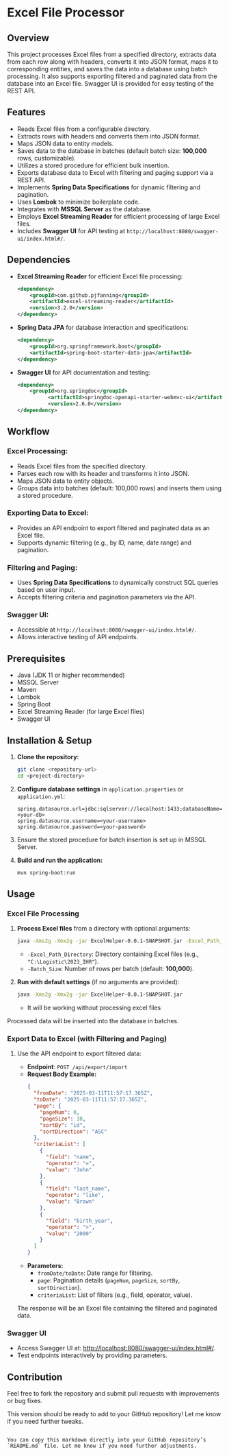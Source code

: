 # Excel File Processor

## Overview
This project processes Excel files from a specified directory, extracts data from each row along with headers, converts it into JSON format, maps it to corresponding entities, and saves the data into a database using batch processing. It also supports exporting filtered and paginated data from the database into an Excel file. Swagger UI is provided for easy testing of the REST API.

## Features
- Reads Excel files from a configurable directory.
- Extracts rows with headers and converts them into JSON format.
- Maps JSON data to entity models.
- Saves data to the database in batches (default batch size: **100,000** rows, customizable).
- Utilizes a stored procedure for efficient bulk insertion.
- Exports database data to Excel with filtering and paging support via a REST API.
- Implements **Spring Data Specifications** for dynamic filtering and pagination.
- Uses **Lombok** to minimize boilerplate code.
- Integrates with **MSSQL Server** as the database.
- Employs **Excel Streaming Reader** for efficient processing of large Excel files.
- Includes **Swagger UI** for API testing at `http://localhost:8080/swagger-ui/index.html#/`.

## Dependencies
- **Excel Streaming Reader** for efficient Excel file processing:
  ```xml
  <dependency>
      <groupId>com.github.pjfanning</groupId>
      <artifactId>excel-streaming-reader</artifactId>
      <version>3.2.0</version>
  </dependency>
  ```
- **Spring Data JPA** for database interaction and specifications:
  ```xml
  <dependency>
      <groupId>org.springframework.boot</groupId>
      <artifactId>spring-boot-starter-data-jpa</artifactId>
  </dependency>
  ```
- **Swagger UI** for API documentation and testing:
  ```xml
  <dependency>
      <groupId>org.springdoc</groupId>
			<artifactId>springdoc-openapi-starter-webmvc-ui</artifactId>
			<version>2.6.0</version>
  </dependency>
  ```

## Workflow

### Excel Processing:
- Reads Excel files from the specified directory.
- Parses each row with its header and transforms it into JSON.
- Maps JSON data to entity objects.
- Groups data into batches (default: 100,000 rows) and inserts them using a stored procedure.

### Exporting Data to Excel:
- Provides an API endpoint to export filtered and paginated data as an Excel file.
- Supports dynamic filtering (e.g., by ID, name, date range) and pagination.

### Filtering and Paging:
- Uses **Spring Data Specifications** to dynamically construct SQL queries based on user input.
- Accepts filtering criteria and pagination parameters via the API.

### Swagger UI:
- Accessible at `http://localhost:8080/swagger-ui/index.html#/`.
- Allows interactive testing of API endpoints.

## Prerequisites
- Java (JDK 11 or higher recommended)
- MSSQL Server
- Maven
- Lombok
- Spring Boot
- Excel Streaming Reader (for large Excel files)
- Swagger UI

## Installation & Setup

1. **Clone the repository:**
   ```sh
   git clone <repository-url>
   cd <project-directory>
   ```

2. **Configure database settings** in `application.properties` or `application.yml`:
   ```properties
   spring.datasource.url=jdbc:sqlserver://localhost:1433;databaseName=<your-db>
   spring.datasource.username=<your-username>
   spring.datasource.password=<your-password>
   ```

3. Ensure the stored procedure for batch insertion is set up in MSSQL Server.

4. **Build and run the application:**
   ```sh
   mvn spring-boot:run
   ```

## Usage

### Excel File Processing

1. **Process Excel files** from a directory with optional arguments:
   ```sh
   java -Xms2g -Xmx2g -jar ExcelHelper-0.0.1-SNAPSHOT.jar -Excel_Path_Directory "C:\Logistic\2023_IHR" -Batch_Size "5000"
   ```
   - `-Excel_Path_Directory`: Directory containing Excel files (e.g., `"C:\Logistic\2023_IHR"`).
   - `-Batch_Size`: Number of rows per batch (default: **100,000**).

2. **Run with default settings** (if no arguments are provided):
   ```sh
   java -Xms2g -Xmx2g -jar ExcelHelper-0.0.1-SNAPSHOT.jar
   ```
   - It will be working without processing excel files

Processed data will be inserted into the database in batches.

### Export Data to Excel (with Filtering and Paging)

1. Use the API endpoint to export filtered data:
   - **Endpoint**: `POST /api/export/import`
   - **Request Body Example:**
     ```json
     {
       "fromDate": "2025-03-11T11:57:17.365Z",
       "toDate": "2025-03-11T11:57:17.365Z",
       "page": {
         "pageNum": 0,
         "pageSize": 10,
         "sortBy": "id",
         "sortDirection": "ASC"
       },
       "criteriaList": [
         {
           "field": "name",
           "operator": "=",
           "value": "John"
         },
         {
           "field": "last_name",
           "operator": "like",
           "value": "Brown"
         },
         {
           "field": "birth_year",
           "operator": ">",
           "value": "2000"
         }
       ]
     }
     ```
   - **Parameters:**
     - `fromDate/toDate`: Date range for filtering.
     - `page`: Pagination details (`pageNum`, `pageSize`, `sortBy`, `sortDirection`).
     - `criteriaList`: List of filters (e.g., field, operator, value).

   The response will be an Excel file containing the filtered and paginated data.

### Swagger UI
- Access Swagger UI at: [http://localhost:8080/swagger-ui/index.html#/](http://localhost:8080/swagger-ui/index.html#/).
- Test endpoints interactively by providing parameters.

## Contribution
Feel free to fork the repository and submit pull requests with improvements or bug fixes.



This version should be ready to add to your GitHub repository! Let me know if you need further tweaks.
```

You can copy this markdown directly into your GitHub repository’s `README.md` file. Let me know if you need further adjustments.
